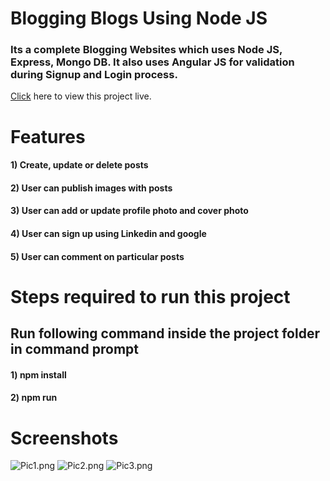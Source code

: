# Blogging Blogs Using Node JS

### Its a complete Blogging Websites which uses Node JS, Express, Mongo DB. It also uses Angular JS for validation during Signup and Login process.

[Click](http://blogging-blogs.herokuapp.com) here to view this project live.
# Features

#### 1) Create, update or delete posts
#### 2) User can publish images with posts
#### 3) User can add or update profile photo and cover photo
#### 4) User can sign up using Linkedin and google
#### 5) User can comment on particular posts

# Steps required to run this project

## Run following command inside the project folder in command prompt
#### 1) npm install
#### 2) npm run

# Screenshots

![Pic1.png](https://live-websites.000webhostapp.com/Blogging-Blogs/Pic1.png)
![Pic2.png](https://live-websites.000webhostapp.com/Blogging-Blogs/Pic2.png)
![Pic3.png](https://live-websites.000webhostapp.com/Blogging-Blogs/Pic3.png)
